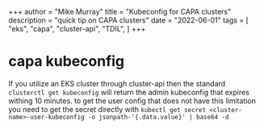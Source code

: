 +++
author = "Mike Murray"
title = "Kubeconfig for CAPA clusters"
description = "quick tip on CAPA clusters"
date = "2022-06-01"
tags = [
    "eks",
    "capa",
    "cluster-api",
    "TDIL",
]
+++
# capa kubeconfig

If you utilize an EKS cluster through cluster-api then the standard `clusterctl get kubeconfig` will return the admin kubeconfig that expires withing 10 minutes. to get the user config that does not have this limitation you need to get the secret directly with `kubectl get secret <cluster-name>-user-kubeconfig -o jsonpath-'{.data.value}' | base64 -d`
